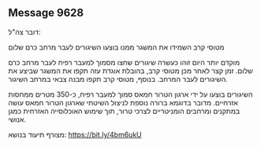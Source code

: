 ## Message 9628

דובר צה"ל:

מטוסי קרב השמידו את המשגר ממנו בוצעו השיגורים לעבר מרחב כרם שלום

מוקדם יותר היום זוהו כעשרה שיגורים שחצו מסמוך למעבר רפיח לעבר מרחב כרם שלום. זמן קצר לאחר מכן מטוסי קרב, בהובלת אוגדת עזה תקפו את המשגר שביצע את השיגורים לעבר המרחב. בנוסף, מטוסי קרב תקפו מבנה צבאי במרחב השיגור.

השיגורים בוצעו על ידי ארגון הטרור חמאס סמוך למעבר רפיח, כ-350 מטרים ממחסות אזרחיים. מדובר בדוגמא ברורה נוספת לניצול השיטתי שארגון הטרור חמאס עושה במתקנים ומרחבים הומניטריים לצרכי טרור, תוך שימוש האוכלוסייה האזרחית כמגן אנושי.

מצורף תיעוד בנושא: https://bit.ly/4bm6ukU

